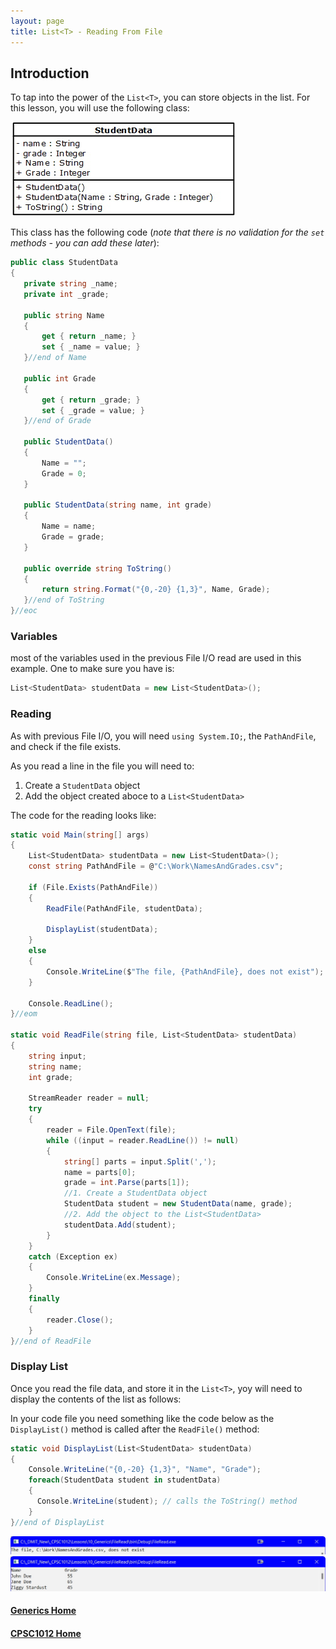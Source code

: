 ```yaml
---
layout: page
title: List<T> - Reading From File
--- 
```


## Introduction
To tap into the power of the `List<T>`, you can store objects in the list. For this lesson, you will use the following class:

![class-diagram](files/class-diagram.jpg)

This class has the following code (_note that there is no validation for the `set` methods - you can add these later_):

```csharp
public class StudentData
{
   private string _name;
   private int _grade;

   public string Name
   {
       get { return _name; }
       set { _name = value; }
   }//end of Name

   public int Grade
   {
       get { return _grade; }
       set { _grade = value; }
   }//end of Grade

   public StudentData()
   {
       Name = "";
       Grade = 0;
   }

   public StudentData(string name, int grade)
   {
       Name = name;
       Grade = grade;
   }

   public override string ToString()
   {
       return string.Format("{0,-20} {1,3}", Name, Grade);
   }//end of ToString
}//eoc
```

### Variables
most of the variables used in the previous File I/O read are used in this example. One to make sure you have is:

```csharp
List<StudentData> studentData = new List<StudentData>();
```

### Reading
As with previous File I/O, you will need `using System.IO;`, the `PathAndFile`, and check if the file exists.

As you read a line in the file you will need to:
1. Create a `StudentData` object
2. Add the object created aboce to a `List<StudentData>`

The code for the reading looks like:

```csharp
static void Main(string[] args)
{
    List<StudentData> studentData = new List<StudentData>();
    const string PathAndFile = @"C:\Work\NamesAndGrades.csv";
            
    if (File.Exists(PathAndFile))
    {
        ReadFile(PathAndFile, studentData);
                      
        DisplayList(studentData);
    }
    else
    {
        Console.WriteLine($"The file, {PathAndFile}, does not exist");
    }

    Console.ReadLine();
}//eom

static void ReadFile(string file, List<StudentData> studentData)
{
    string input;
    string name;
    int grade;

    StreamReader reader = null;
    try
    {
        reader = File.OpenText(file);
        while ((input = reader.ReadLine()) != null)
        {
            string[] parts = input.Split(',');
            name = parts[0];
            grade = int.Parse(parts[1]);
            //1. Create a StudentData object
            StudentData student = new StudentData(name, grade);
            //2. Add the object to the List<StudentData>
            studentData.Add(student);
        }
    }
    catch (Exception ex)
    {
        Console.WriteLine(ex.Message);
    }
    finally
    {
        reader.Close();
    }
}//end of ReadFile
```

### Display List
Once you read the file data, and store it in the `List<T>`, yoy will need to display the contents of the list as follows:


In your code file you need something like the code below as the `DisplayList()` method is called after the `ReadFile()` method:

```csharp
static void DisplayList(List<StudentData> studentData)
{
    Console.WriteLine("{0,-20} {1,3}", "Name", "Grade");
    foreach(StudentData student in studentData)
    {
      Console.WriteLine(student); // calls the ToString() method
    }
}//end of DisplayList
```

![file-not-exist](files/file-not-exist.jpg)<br>
![file-read](files/file-read.jpg)

#### [Generics Home](index.md)
#### [CPSC1012 Home](../index.md)